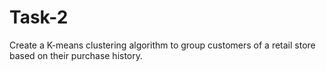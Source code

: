 # Task-2
Create a K-means clustering algorithm to group customers of a retail store based on their purchase history.
